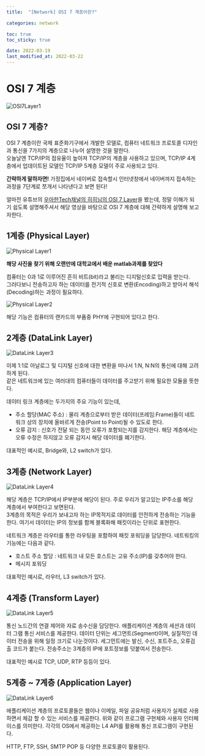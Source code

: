 ```yaml
---
title:  "[Network] OSI 7 계층이란?"

categories: network

toc: true
toc_sticky: true

date: 2022-03-19
last_modified_at: 2022-03-22
---
```


# OSI 7 계층
  

![OSI7Layer1](/assets/image/2022/2022-03-19/OSI7Layer1.PNG)

## OSI 7 계층?

OSI 7 계층이란 국제 표준화기구에서 개발한 모델로, 컴퓨터 네트워크 프로토콜 디자인과 통신을 7가지의 계층으로 나누어 설명한 것을 말한다.  
오늘날엔 TCP/IP의 점유율이 높아져 TCP/IP의 계층을 사용하고 있으며, TCP/IP 4계층에서 업데이트된 모델인 TCP/IP 5계층 모델이 주로 사용되고 있다.

**간략하게 말하자면!** 가정집에서 네이버로 접속할시 인터넷창에서 네이버까지 접속하는 과정을 7단계로 쪼개서 나타낸다고 보면 된다!  

얼마전 유튜브의 [우아한Tech채널의 히히님의 OSI 7 Layer](https://www.youtube.com/watch?v=1pfTxp25MA8&ab_channel=%EC%9A%B0%EC%95%84%ED%95%9CTech)을 봤는데, 정말 이해가 되기 쉽도록 설명해주셔서 
해당 영상을 바탕으로 OSI 7 계층에 대해 간략하게 설명해 보고자한다.

## 1계층 (Physical Layer)

![Physical Layer1](/assets/image/2022/2022-03-19/OSI1.PNG)

__해당 사진을 찾기 위해 오랜만에 대학교에서 배운 matlab과제를 찾았다__

컴퓨터는 0과 1로 이루어진 흔히 비트(bit)라고 불리는 디지털신호로 입력을 받는다.  
그러다보니 전송하고자 하는 데이터를 전기적 신호로 변환(Encoding)하고 받아서 해석(Decoding)하는 과정이 필요하다.

![Physical Layer2](/assets/image/2022/2022-03-19/OSI2.PNG)

해당 기능은 컴퓨터의 랜카드의 부품중 PHY에 구현되어 있다고 한다.

## 2계층 (DataLink Layer)

![DataLink Layer3](/assets/image/2022/2022-03-19/OSI3.PNG)

이제 1:1로 아날로그 및 디지털 신호에 대한 변환을 떠나서 1:N, N:N의 통신에 대해 고려하게 된다.  
같은 네트워크에 있는 여러대의 컴퓨터들이 데이터를 주고받기 위해 필요한 모듈을 뜻한다.  

데이터 링크 계층에는 두가지의 주요 기능이 있는데,

- 주소 할당(MAC 주소) : 물리 계층으로부터 받은 데이터(프레임:Frame)들이 네트워크 상의 장치에 올바르게 전송(Point to Point)될 수 있도로 한다.
- 오류 감지 : 신호가 전달 되는 동안 오류가 포함되는지를 감지한다. 해당 계층에서는 오류 수정은 하지않고 오류 감지시 해당 데이터를 폐기한다.

대표적인 예시로, Bridge와, L2 switch가 있다.

## 3계층 (Network Layer)

![DataLink Layer4](/assets/image/2022/2022-03-19/OSI4.PNG)

해당 계층은 TCP/IP에서 IP부분에 해당이 된다. 주로 우리가 알고있는 IP주소를 해당 계층에서 부여한다고 보면된다.  
3계층의 목적은 우리가 보내고자 하는 IP목적지로 데이터를 안전하게 전송하는 기능을 한다.
여기서 데이터는 IP의 정보를 함께 블록화해 패킷이라는 단위로 표현한다.

네트워크 계층은 라우터를 통한 라우팅을 포함하여 패킷 포워딩을 담당한다.
네트워킹의 기능에는 다음과 같다.

- 호스트 주소 할당 : 네트워크 내 모든 호스트는 고유 주소(IP)를 갖추어야 한다.
- 메시지 포워딩

대표적인 예시로, 라우터, L3 switch가 있다.

## 4계층 (Transform Layer)

![DataLink Layer5](/assets/image/2022/2022-03-19/OSI5.PNG)

통신 노드간의 연결 제어와 자료 송수신을 담당한다.
애플리케이션 계층의 세션과 데이터 그램 통신 서비스를 제공한다.
데이터 단위는 세그먼트(Segment)이며, 실질적인 데이터 전송을 위해 일정 크기로 나눈것이다.
세그먼트에는 발신, 수신, 포트주소, 오류검출 코드가 붙는다.
전송주소는 3계층의 IP에 포트정보를 덧붙여서 전송한다.

대표적인 예시로 TCP, UDP, RTP 등등이 있다.

## 5계층 ~ 7계층 (Application Layer)

![DataLink Layer6](/assets/image/2022/2022-03-19/OSI6.PNG)

애플리케이션 계층의 프로토콜들은 웹이나 이메일, 파일 공유처럼 사용자가 실제로 사용하면서 체감 할 수 있는 서비스를 제공한다. 
위와 같이 프로그램 구현체와 사용자 인터페이스를 의미한다.
각각의 OS에서 제공하는 L4 API를 활용해 통신 프로그램이 구현된다.

HTTP, FTP, SSH, SMTP POP 등 다양한 프로토콜이 활용된다.











